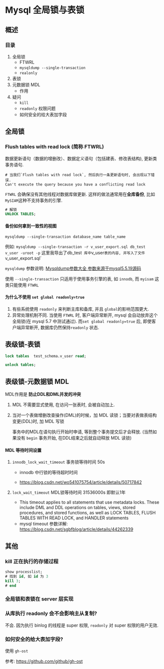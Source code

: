 # Mysql 全局锁与表锁

## 概述

### 目录

1. 全局锁
   - FTWRL
   - `mysqldump --single-transaction`
   - `realonly`
2. 表锁
3. 元数据锁 MDL
   - 作用
4. 疑问
   - `kill`
   - `readonly` 权限问题
   - 如何安全的给大表加字段

## 全局锁

### Flush tables with read lock (简称 FTWRL)

数据更新语句（数据的增删改）、数据定义语句（包括建表、修改表结构), 更新类事务语句.

```
# 当我们`Flush tables with read lock`, 然后执行一条更新语句时, 会出现以下错误.
Can't execute the query because you have a conflicting read lock
```

`FTWRL` 会确保没有其他线程对数据库做更新. 这样的做法通常用在**全库备份**, 比如`MySIAM`这种不支持事务的引擎.

```sql
# 解锁
UNLOCK TABLES;
```

#### 备份如何拿到一致性的视图

`mysqldump --single-transaction database_name table_name`

例如: `mysqldump --single-transaction -r v_user_export.sql db_test v_user -uroot -p` 这里我导出了db_test` 库中`v_user`表的内容, 并写入了文件 `v_user_export.sql`

`mysqldump` 参数说明: [Mysqldump参数大全 参数来源于mysql5.5.19源码](https://www.cnblogs.com/qq78292959/p/3637135.html)

使用 `--single-transaction` 只适用于使用事务引擎的表, 如 `innodb`, 而 `myisam` 这类只能使用 `FTWRL`

#### 为什么不使用 `set global readonly=true`

1. 有些系统使用 `readonly` 来判断主库和备库, 并且 `global`的影响范围更大.
2. 异常处理机制不同. 当使用 `FTWRL` 时, 客户端异常断开, mysql 会自动放弃这个全局锁(在 mysql 5.7 中测试通过). 而`set global readonly=true` 后, 即使客户端异常断开, 数据库仍然保持`readonly` 状态. 

## 表级锁-表锁

```sql
lock tables  test_schema.v_user read;

unlock tables;
```

## 表级锁-元数据锁 MDL

MDL作用是 **防止DDL和DML并发的冲突**

1. MDL 不需要显式使用, 在访问一张表时, 会被自动加上.

2. 当对一个表做增删改查操作(DML)的时候，加 MDL 读锁；当要对表做表结构变更(DDL)时, 加 MDL 写锁

   事务中的MDL在语句执行开始时申请, 等到整个事务提交后才会释放. (当然如果没有 `begin` 事务开始, 在DDL结束之后就自动释放 MDL 读锁)

#### MDL 等待时间设置

1. `innodb_lock_wait_timeout` 事务锁等待时间 50s 

   - innodb 中行锁的等待超时时间

   - https://blog.csdn.net/wo541075754/article/details/50717842

2. `lock_wait_timeout`  MDL锁等待时间 31536000s 即默认1年
   - This timeout applies to all statements that use metadata locks. These include DML and DDL operations on tables, views, stored procedures, and stored functions, as well as LOCK TABLES, FLUSH TABLES WITH READ LOCK, and HANDLER statements
   - mysql timeout 参数详解: https://blog.csdn.net/sgbfblog/article/details/44262339

## 其他

### kill 正在执行的存储过程

```sql
show processlist;
# 找到 id, 如 id 为 3
kill 3;
# end
```

### 全局锁和表锁在 server 层实现

### 从库执行 readonly 会不会影响主从复制?

不会. 因为执行 binlog 的线程是 super 权限,  `readonly` 对 super 权限的用户无效.

### 如何安全的给大表加字段?

使用 `gh-ost`

参考: https://github.com/github/gh-ost




